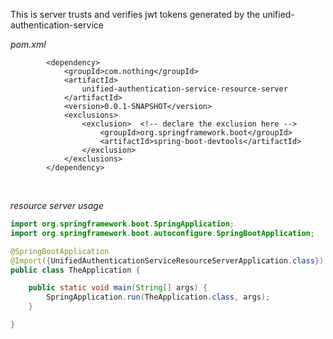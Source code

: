 This is server trusts and verifies jwt tokens generated by the unified-authentication-service


_pom.xml_
```
		<dependency>
			<groupId>com.nothing</groupId>
			<artifactId>
				unified-authentication-service-resource-server
			</artifactId>
			<version>0.0.1-SNAPSHOT</version>
			<exclusions>
				<exclusion>  <!-- declare the exclusion here -->
					<groupId>org.springframework.boot</groupId>
					<artifactId>spring-boot-devtools</artifactId>
				</exclusion>
			</exclusions>
		</dependency>
```

<br>

_resource server usage_

```java
import org.springframework.boot.SpringApplication;
import org.springframework.boot.autoconfigure.SpringBootApplication;

@SpringBootApplication
@Import({UnifiedAuthenticationServiceResourceServerApplication.class})
public class TheApplication {

	public static void main(String[] args) {
		SpringApplication.run(TheApplication.class, args);
	}

}
```
